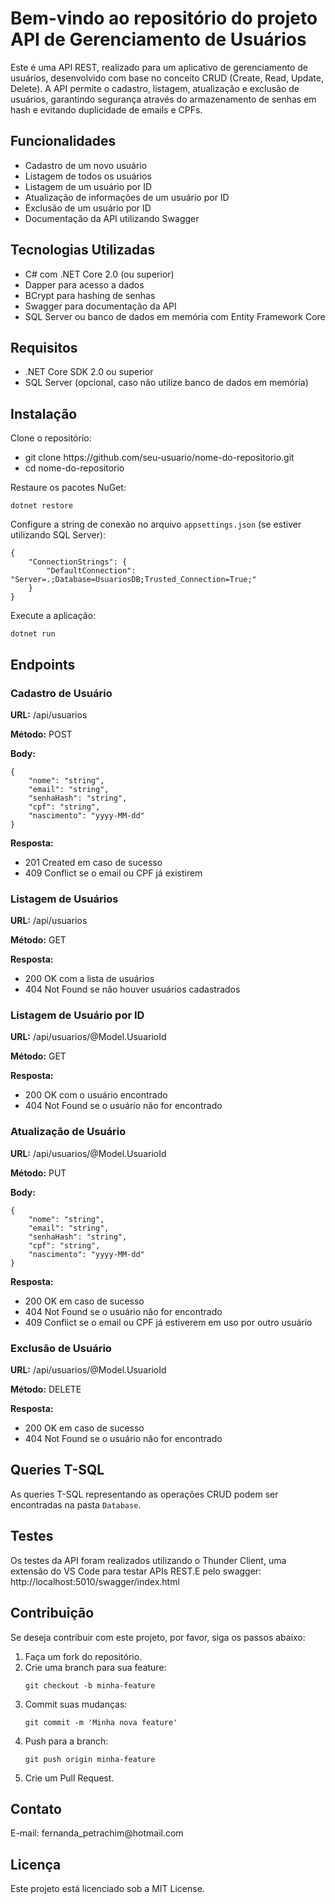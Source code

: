 <html>
<body>
    <h1><strong>Bem-vindo ao repositório do projeto API de Gerenciamento de Usuários</strong></h1>
    <p>Este é uma API REST, realizado para um aplicativo de gerenciamento de usuários, desenvolvido com base no conceito CRUD (Create, Read, Update, Delete). A API permite o cadastro, listagem, atualização e exclusão de usuários, garantindo segurança através do armazenamento de senhas em hash e evitando duplicidade de emails e CPFs.</p>
    <h2><strong>Funcionalidades</strong></h2>
    <ul>
        <li>Cadastro de um novo usuário</li>
        <li>Listagem de todos os usuários</li>
        <li>Listagem de um usuário por ID</li>
        <li>Atualização de informações de um usuário por ID</li>
        <li>Exclusão de um usuário por ID</li>
        <li>Documentação da API utilizando Swagger</li>
    </ul>
    <h2><strong>Tecnologias Utilizadas</strong></h2>
    <ul>
        <li>C# com .NET Core 2.0 (ou superior)</li>
        <li>Dapper para acesso a dados</li>
        <li>BCrypt para hashing de senhas</li>
        <li>Swagger para documentação da API</li>
        <li>SQL Server ou banco de dados em memória com Entity Framework Core</li>
    </ul>
    <h2><strong>Requisitos</strong></h2>
    <ul>
        <li>.NET Core SDK 2.0 ou superior</li>
        <li>SQL Server (opcional, caso não utilize banco de dados em memória)</li>
    </ul>
    <h2><strong>Instalação</strong></h2>
    <p>Clone o repositório:</p>
    <ul>
        <li>git clone https://github.com/seu-usuario/nome-do-repositorio.git</li>
        <li>cd nome-do-repositorio</li>
    </ul>
    <p>Restaure os pacotes NuGet:</p>
    <pre><code>dotnet restore</code></pre>
    <p>Configure a string de conexão no arquivo <code>appsettings.json</code> (se estiver utilizando SQL Server):</p>
    <pre><code>{
    "ConnectionStrings": {
        "DefaultConnection": "Server=.;Database=UsuariosDB;Trusted_Connection=True;"
    }
}</code></pre>
    <p>Execute a aplicação:</p>
    <pre><code>dotnet run</code></pre>
     <h2><strong>Endpoints</strong></h2>
    <h3>Cadastro de Usuário</h3>
    <p><strong>URL:</strong> /api/usuarios</p>
    <p><strong>Método:</strong> POST</p>
    <p><strong>Body:</strong></p>
    <pre><code>{
    "nome": "string",
    "email": "string",
    "senhaHash": "string",
    "cpf": "string",
    "nascimento": "yyyy-MM-dd"
}</code></pre>
    <p><strong>Resposta:</strong></p>
    <ul>
        <li>201 Created em caso de sucesso</li>
        <li>409 Conflict se o email ou CPF já existirem</li>
    </ul>
    <h3>Listagem de Usuários</h3>
    <p><strong>URL:</strong> /api/usuarios</p>
    <p><strong>Método:</strong> GET</p>
    <p><strong>Resposta:</strong></p>
    <ul>
        <li>200 OK com a lista de usuários</li>
        <li>404 Not Found se não houver usuários cadastrados</li>
    </ul>
    <h3>Listagem de Usuário por ID</h3>
    <p><strong>URL:</strong> /api/usuarios/@Model.UsuarioId</p>
    <p><strong>Método:</strong> GET</p>
    <p><strong>Resposta:</strong></p>
    <ul>
        <li>200 OK com o usuário encontrado</li>
        <li>404 Not Found se o usuário não for encontrado</li>
    </ul>
    <h3>Atualização de Usuário</h3>
    <p><strong>URL:</strong> /api/usuarios/@Model.UsuarioId</p>
    <p><strong>Método:</strong> PUT</p>
    <p><strong>Body:</strong></p>
    <pre><code>{
    "nome": "string",
    "email": "string",
    "senhaHash": "string",
    "cpf": "string",
    "nascimento": "yyyy-MM-dd"
}</code></pre>
    <p><strong>Resposta:</strong></p>
    <ul>
        <li>200 OK em caso de sucesso</li>
        <li>404 Not Found se o usuário não for encontrado</li>
        <li>409 Conflict se o email ou CPF já estiverem em uso por outro usuário</li>
    </ul>
    <h3>Exclusão de Usuário</h3>
    <p><strong>URL:</strong> /api/usuarios/@Model.UsuarioId</p>
    <p><strong>Método:</strong> DELETE</p>
    <p><strong>Resposta:</strong></p>
    <ul>
        <li>200 OK em caso de sucesso</li>
        <li>404 Not Found se o usuário não for encontrado</li>
    </ul>
    <h2><strong>Queries T-SQL</strong></h2>
    <p>As queries T-SQL representando as operações CRUD podem ser encontradas na pasta <code>Database</code>.</p>
    <h2><strong>Testes</strong></h2>
    <p>Os testes da API foram realizados utilizando o Thunder Client, uma extensão do VS Code para testar APIs REST.E pelo swagger: http://localhost:5010/swagger/index.html</p>
<h2><strong>Contribuição</strong></h2>
    <p>Se deseja contribuir com este projeto, por favor, siga os passos abaixo:</p>
    <ol>
        <li>Faça um fork do repositório.</li>
        <li>Crie uma branch para sua feature:</li>
        <pre><code>git checkout -b minha-feature</code></pre>
        <li>Commit suas mudanças:</li>
        <pre><code>git commit -m 'Minha nova feature'</code></pre>
        <li>Push para a branch:</li>
        <pre><code>git push origin minha-feature</code></pre>
        <li>Crie um Pull Request.</li>
    </ol>
    <h2><strong>Contato</h2></strong>
    <p>E-mail: fernanda_petrachim@hotmail.com</p>
    <h2><strong>Licença</strong></h2>
    <p>Este projeto está licenciado sob a MIT License.</p>
</body>
</html>

